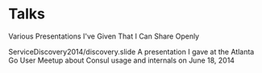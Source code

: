 Talks
=====

Various Presentations I've Given That I Can Share Openly

ServiceDiscovery2014/discovery.slide A presentation I gave at the Atlanta Go User Meetup about Consul usage and internals on June 18, 2014
